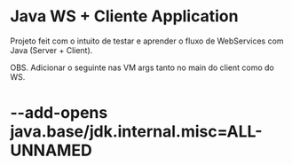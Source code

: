 # Java WS + Cliente Application

Projeto feit com o intuito de testar e aprender o fluxo de WebServices com Java (Server + Client).

OBS. Adicionar o seguinte nas VM args tanto no main do client como do WS.

# --add-opens java.base/jdk.internal.misc=ALL-UNNAMED
